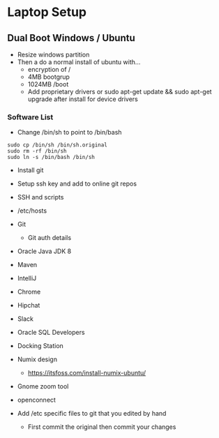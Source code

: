 # Laptop Setup

## Dual Boot Windows / Ubuntu
* Resize windows partition
* Then a do a normal install of ubuntu with...
  * encryption of /
  * 4MB bootgrup
  * 1024MB /boot
  * Add proprietary drivers or sudo apt-get update && sudo apt-get upgrade after install for device drivers

### Software List
* Change /bin/sh to point to /bin/bash
```
sudo cp /bin/sh /bin/sh.original
sudo rm -rf /bin/sh
sudo ln -s /bin/bash /bin/sh

```
* Install git
* Setup ssh key and add to online git repos

* SSH and scripts
* /etc/hosts
* Git
  * Git auth details
* Oracle Java JDK 8
* Maven
* IntelliJ
* Chrome
* Hipchat
* Slack
* Oracle SQL Developers
* Docking Station
* Numix design
  * https://itsfoss.com/install-numix-ubuntu/
* Gnome zoom tool
* openconnect
* Add /etc specific files to git that you edited by hand
  * First commit the original then commit your changes
